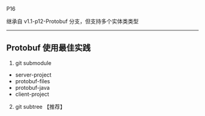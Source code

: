 
P16

继承自 v1.1-p12-Protobuf 分支，但支持多个实体类类型

---

## Protobuf 使用最佳实践

1. git submodule

- server-project
- protobuf-files
- protobuf-java
- client-project


2. git subtree 【推荐】

